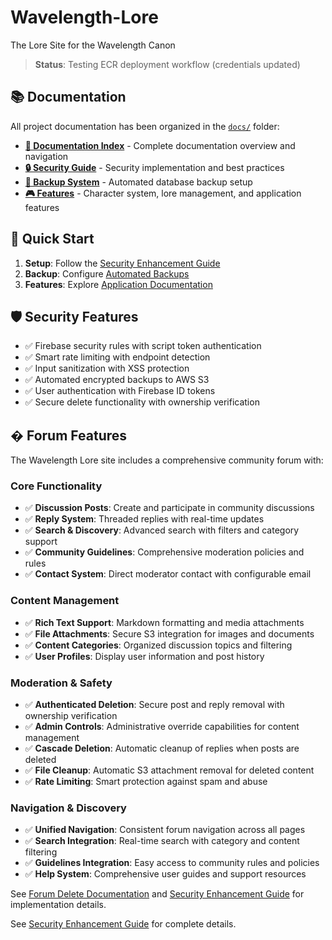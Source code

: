 # Wavelength-Lore
The Lore Site for the Wavelength Canon

> **Status**: Testing ECR deployment workflow (credentials updated)

## 📚 Documentation

All project documentation has been organized in the [`docs/`](docs/) folder:

- **[📖 Documentation Index](docs/README.md)** - Complete documentation overview and navigation
- **[🔒 Security Guide](docs/SECURITY_ENHANCEMENT_GUIDE.md)** - Security implementation and best practices
- **[💾 Backup System](docs/BACKUP_CONFIGURATION.md)** - Automated database backup setup
- **[🎮 Features](docs/)** - Character system, lore management, and application features

## 🚀 Quick Start

1. **Setup**: Follow the [Security Enhancement Guide](docs/SECURITY_ENHANCEMENT_GUIDE.md)
2. **Backup**: Configure [Automated Backups](docs/BACKUP_CONFIGURATION.md)
3. **Features**: Explore [Application Documentation](docs/README.md)

## 🛡️ Security Features

- ✅ Firebase security rules with script token authentication
- ✅ Smart rate limiting with endpoint detection
- ✅ Input sanitization with XSS protection
- ✅ Automated encrypted backups to AWS S3
- ✅ User authentication with Firebase ID tokens
- ✅ Secure delete functionality with ownership verification

## � Forum Features

The Wavelength Lore site includes a comprehensive community forum with:

### Core Functionality
- ✅ **Discussion Posts**: Create and participate in community discussions
- ✅ **Reply System**: Threaded replies with real-time updates
- ✅ **Search & Discovery**: Advanced search with filters and category support
- ✅ **Community Guidelines**: Comprehensive moderation policies and rules
- ✅ **Contact System**: Direct moderator contact with configurable email

### Content Management
- ✅ **Rich Text Support**: Markdown formatting and media attachments
- ✅ **File Attachments**: Secure S3 integration for images and documents
- ✅ **Content Categories**: Organized discussion topics and filtering
- ✅ **User Profiles**: Display user information and post history

### Moderation & Safety
- ✅ **Authenticated Deletion**: Secure post and reply removal with ownership verification
- ✅ **Admin Controls**: Administrative override capabilities for content management
- ✅ **Cascade Deletion**: Automatic cleanup of replies when posts are deleted
- ✅ **File Cleanup**: Automatic S3 attachment removal for deleted content
- ✅ **Rate Limiting**: Smart protection against spam and abuse

### Navigation & Discovery
- ✅ **Unified Navigation**: Consistent forum navigation across all pages
- ✅ **Search Integration**: Real-time search with category and content filtering
- ✅ **Guidelines Integration**: Easy access to community rules and policies
- ✅ **Help System**: Comprehensive user guides and support resources

See [Forum Delete Documentation](docs/FORUM_DELETE_FUNCTIONALITY.md) and [Security Enhancement Guide](docs/SECURITY_ENHANCEMENT_GUIDE.md) for implementation details.

See [Security Enhancement Guide](docs/SECURITY_ENHANCEMENT_GUIDE.md) for complete details.

